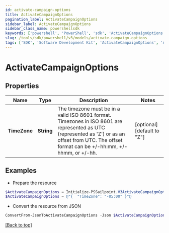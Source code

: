 ```yaml
---
id: activate-campaign-options
title: ActivateCampaignOptions
pagination_label: ActivateCampaignOptions
sidebar_label: ActivateCampaignOptions
sidebar_class_name: powershellsdk
keywords: ['powershell', 'PowerShell', 'sdk', 'ActivateCampaignOptions', 'ActivateCampaignOptions'] 
slug: /tools/sdk/powershell/v3/models/activate-campaign-options
tags: ['SDK', 'Software Development Kit', 'ActivateCampaignOptions', 'ActivateCampaignOptions']
---
```



# ActivateCampaignOptions

## Properties

Name | Type | Description | Notes
------------ | ------------- | ------------- | -------------
**TimeZone** | **String** | The timezone must be in a valid ISO 8601 format. Timezones in ISO 8601 are represented as UTC (represented as 'Z') or as an offset from UTC. The offset format can be +/-hh:mm, +/-hhmm, or +/-hh. | [optional] [default to "Z"]

## Examples

- Prepare the resource
```powershell
$ActivateCampaignOptions = Initialize-PSSailpoint.V3ActivateCampaignOptions  -TimeZone -05:00
$ActivateCampaignOptions = @"{  "TimeZone": "-05:00" }"@
```

- Convert the resource from JSON
```powershell
ConvertFrom-JsonToActivateCampaignOptions -Json $ActivateCampaignOptions
```


[[Back to top]](#) 

